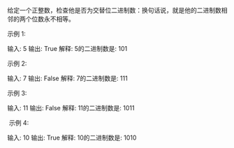 给定一个正整数，检查他是否为交替位二进制数：换句话说，就是他的二进制数相邻的两个位数永不相等。

示例 1:


输入: 5
输出: True
解释:
5的二进制数是: 101


示例 2:


输入: 7
输出: False
解释:
7的二进制数是: 111


示例&nbsp;3:


输入: 11
输出: False
解释:
11的二进制数是: 1011


&nbsp;示例 4:


输入: 10
输出: True
解释:
10的二进制数是: 1010

